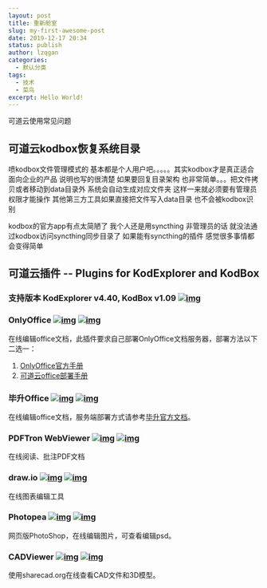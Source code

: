```yaml
---
layout: post
title: 重新舱室
slug: my-first-awesome-post
date: 2019-12-17 20:34
status: publish
author: lzqgan
categories: 
  - 默认分类
tags: 
  - 技术
  - 菜鸟
excerpt: Hello World!
---
```


可道云使用常见问题

## 可道云kodbox恢复系统目录

喷kodbox文件管理模式的 基本都是个人用户吧。。。。。其实kodbox才是真正适合面向企业的产品
说明也写的很清楚 如果要回复目录架构 也非常简单。。。把文件拷贝或者移动到data目录外 系统会自动生成对应文件夹
这样一来就必须要有管理员权限才能操作 其他第三方工具如果直接把文件写入data目录 也不会被kodbox识别

kodbox的官方app有点太简陋了 我个人还是用syncthing
非管理员的话 就没法通过kodbox访问syncthing同步目录了
如果能有syncthing的插件 感觉很多事情都会变得简单

## 可道云插件 -- Plugins for KodExplorer and KodBox

### 支持版本 KodExplorer v4.40, KodBox v1.09 [![img](https://camo.githubusercontent.com/fc15582bcdb0e989ae0b2e03cf89977bfc7cb0abbadcc89200c48743e7acfdc7/68747470733a2f2f696d672e736869656c64732e696f2f62616467652f2545362538462539322545342542422542362545352538432538352d2545342542382538422545382542442542442545352539432542302545352539442538302d6f72616e67652e737667)](https://github.com/zhtengw/kodexplorer-plugins/releases/latest)

### OnlyOffice [![img](https://camo.githubusercontent.com/c904234b63393f344e85fa7f2ad26b64eec672b8661c1ef783bd23ae3dc5626d/68747470733a2f2f696d672e736869656c64732e696f2f62616467652f636f64652d666f725f6b6f646578706c6f7265722d677265656e2e737667)](https://github.com/zhtengw/kodexplorer-plugins/tree/master/kodexplorer-plugins/OnlyOffice) [![img](https://camo.githubusercontent.com/42d33c3dd188837f7d176a9087103c94d78448b00a2f2b4b92c2eeb6e4e900f8/68747470733a2f2f696d672e736869656c64732e696f2f62616467652f636f64652d666f725f6b6f64626f782d626c75652e737667)](https://github.com/zhtengw/kodexplorer-plugins/tree/master/kodbox-plugins/OnlyOffice)

在线编辑office文档，此插件要求自己部署OnlyOffice文档服务器，部署方法以下二选一：

1. [OnlyOffice官方手册](https://helpcenter.onlyoffice.com/server/document.aspx)
2. [可道云office部署手册](https://doc.kodcloud.com/vip/#/onlyoffice/linux)

### 毕升Office [![img](https://camo.githubusercontent.com/c904234b63393f344e85fa7f2ad26b64eec672b8661c1ef783bd23ae3dc5626d/68747470733a2f2f696d672e736869656c64732e696f2f62616467652f636f64652d666f725f6b6f646578706c6f7265722d677265656e2e737667)](https://github.com/zhtengw/kodexplorer-plugins/tree/master/kodexplorer-plugins/bisheng) [![img](https://camo.githubusercontent.com/42d33c3dd188837f7d176a9087103c94d78448b00a2f2b4b92c2eeb6e4e900f8/68747470733a2f2f696d672e736869656c64732e696f2f62616467652f636f64652d666f725f6b6f64626f782d626c75652e737667)](https://github.com/zhtengw/kodexplorer-plugins/tree/master/kodbox-plugins/bisheng)

在线编辑office文档，服务端部署方式请参考[毕升官方文档](https://www.bishengoffice.com/apps/blog/posts/install.html)。

### PDFTron WebViewer [![img](https://camo.githubusercontent.com/c904234b63393f344e85fa7f2ad26b64eec672b8661c1ef783bd23ae3dc5626d/68747470733a2f2f696d672e736869656c64732e696f2f62616467652f636f64652d666f725f6b6f646578706c6f7265722d677265656e2e737667)](https://github.com/zhtengw/kodexplorer-plugins/tree/master/kodexplorer-plugins/PDFTron) [![img](https://camo.githubusercontent.com/42d33c3dd188837f7d176a9087103c94d78448b00a2f2b4b92c2eeb6e4e900f8/68747470733a2f2f696d672e736869656c64732e696f2f62616467652f636f64652d666f725f6b6f64626f782d626c75652e737667)](https://github.com/zhtengw/kodexplorer-plugins/tree/master/kodbox-plugins/PDFTron)

在线阅读、批注PDF文档

### draw.io [![img](https://camo.githubusercontent.com/c904234b63393f344e85fa7f2ad26b64eec672b8661c1ef783bd23ae3dc5626d/68747470733a2f2f696d672e736869656c64732e696f2f62616467652f636f64652d666f725f6b6f646578706c6f7265722d677265656e2e737667)](https://github.com/zhtengw/kodexplorer-plugins/tree/master/kodexplorer-plugins/drawio) [![img](https://camo.githubusercontent.com/42d33c3dd188837f7d176a9087103c94d78448b00a2f2b4b92c2eeb6e4e900f8/68747470733a2f2f696d672e736869656c64732e696f2f62616467652f636f64652d666f725f6b6f64626f782d626c75652e737667)](https://github.com/zhtengw/kodexplorer-plugins/tree/master/kodbox-plugins/drawio)

在线图表编辑工具

### Photopea [![img](https://camo.githubusercontent.com/c904234b63393f344e85fa7f2ad26b64eec672b8661c1ef783bd23ae3dc5626d/68747470733a2f2f696d672e736869656c64732e696f2f62616467652f636f64652d666f725f6b6f646578706c6f7265722d677265656e2e737667)](https://github.com/zhtengw/kodexplorer-plugins/tree/master/kodexplorer-plugins/Photopea) [![img](https://camo.githubusercontent.com/42d33c3dd188837f7d176a9087103c94d78448b00a2f2b4b92c2eeb6e4e900f8/68747470733a2f2f696d672e736869656c64732e696f2f62616467652f636f64652d666f725f6b6f64626f782d626c75652e737667)](https://github.com/zhtengw/kodexplorer-plugins/tree/master/kodbox-plugins/Photopea)

网页版PhotoShop，在线编辑图片，可查看编辑psd。

### CADViewer [![img](https://camo.githubusercontent.com/c904234b63393f344e85fa7f2ad26b64eec672b8661c1ef783bd23ae3dc5626d/68747470733a2f2f696d672e736869656c64732e696f2f62616467652f636f64652d666f725f6b6f646578706c6f7265722d677265656e2e737667)](https://github.com/zhtengw/kodexplorer-plugins/tree/master/kodexplorer-plugins/CADViewer) [![img](https://camo.githubusercontent.com/42d33c3dd188837f7d176a9087103c94d78448b00a2f2b4b92c2eeb6e4e900f8/68747470733a2f2f696d672e736869656c64732e696f2f62616467652f636f64652d666f725f6b6f64626f782d626c75652e737667)](https://github.com/zhtengw/kodexplorer-plugins/tree/master/kodbox-plugins/CADViewer)

使用sharecad.org在线查看CAD文件和3D模型。
